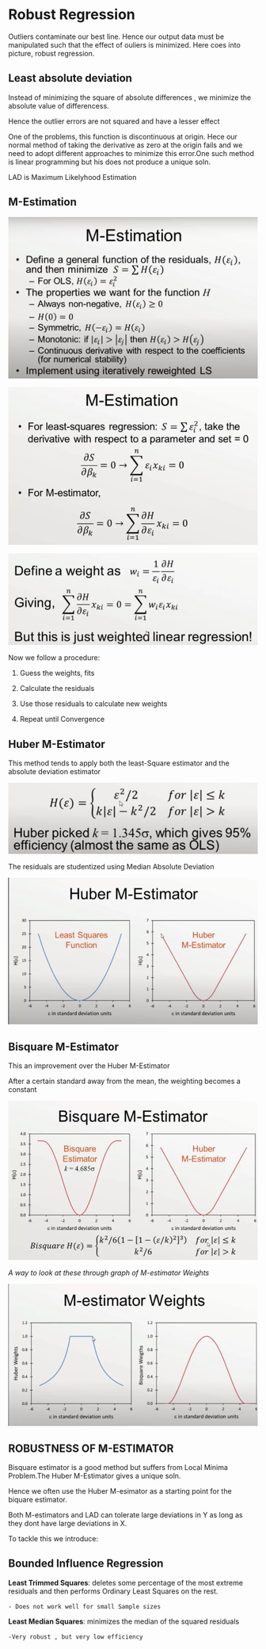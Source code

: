 # Robust Regression

Outliers contaminate our best line. Hence our output data must be manipulated such that the effect of ouliers is minimized. Here coes into picture, robust regression.

## Least absolute deviation

Instead of minimizing the square of absolute differences , we minimize the absolute value of differencess.

Hence the outlier errors are not squared and have a lesser effect

One of the problems, this function is discontinuous at origin. Hece our normal method of taking the derivative as zero at the origin fails and we need to adopt different approaches to minimize this error.One such method is linear programming but his does not produce a unique soln.

LAD is Maximum Likelyhood Estimation

## M-Estimation

![rr1](rr1.png)

![rr2](rr2.png)

![rr3](rr3.png)

Now we follow a procedure: 

1) Guess the weights, fits

2) Calculate the residuals

3) Use those residuals to calculate new weights

4) Repeat until Convergence

## Huber M-Estimator

This method tends to apply both the least-Square estimator and the absolute deviation estimator

![rr4](rr4.png)

The residuals are studentized using Median Absolute Deviation

![rr5](rr5.png)

## Bisquare M-Estimator

This an improvement over the Huber M-Estimator

After a certain standard away from the mean, the weighting becomes a constant

![rr6](rr6.png)

*A way to look at these through graph of M-estimator Weights*

![rr7](rr7.png)

## ROBUSTNESS OF M-ESTIMATOR

Bisquare estimator is a good method but suffers from Local Minima Problem.The Huber M-Estimator gives a unique soln.

Hence we often use the Huber M-esimator as a starting point for the biquare estimator.

Both M-estimators and LAD can tolerate large deviations in Y as long as they dont have large deviations in X.

To tackle this we introduce:

## **Bounded Influence Regression**
 
**Least Trimmed Squares**: deletes some percentage of the most extreme residuals and then performs Ordinary Least Squares on the rest.
 
    - Does not work well for small Sample sizes

**Least Median Squares**: minimizes the median of the squared residuals

    -Very robust , but very low efficiency
